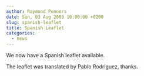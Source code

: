 ```yaml
---
author: Raymond Penners
date: Sun, 03 Aug 2003 10:00:00 +0200
slug: spanish-leaflet
title: Spanish Leaflet
categories:
  - news
---
```

We now have a Spanish leaflet available.
<!--more-->

The leaflet was translated by Pablo Rodriguez, thanks.

